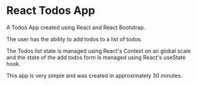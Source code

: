 # React Todos App

A Todos App created using React and React Bootstrap.

The user has the ability to add todos to a list of todos.

The Todos list state is managed using React's Context on an global scale and the state of the add todos form is managed using React's useState hook.

This app is very simple and was created in approximately 30 minutes.
